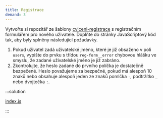 ```yaml
---
title: Registrace
demand: 3
---
```


Vytvořte si repozitář ze šablony [cviceni-registrace](https://github.com/Czechitas-podklady-WEB/cviceni-registrace) s registračním formulářem pro nového uživatele. Doplňte do stránky JavaScriptový kód tak, aby byly splněny následující požadavky.

1. Pokud uživatel zadá uživatelské jméno, které je již obsaženo v poli `users`, vypište do prvku s třídou `reg-form__error` chybovou hlášku ve smyslu, že zadané uživatelské jméno je již zabráno.
1. Zkontrolujte, že heslo zadané do prvního políčka je dostatečně bezpečené. Heslo považujeme za bezpečné, pokud má alespoň 10 znaků nebo obsahuje alespoň jeden ze znaků pomlčka `-`, podtržítko `_` nebo dvojtečka `:`.

:::solution

[index.js](https://github.com/Czechitas-podklady-WEB/cviceni-registrace/blob/reseni/index.js)

:::
